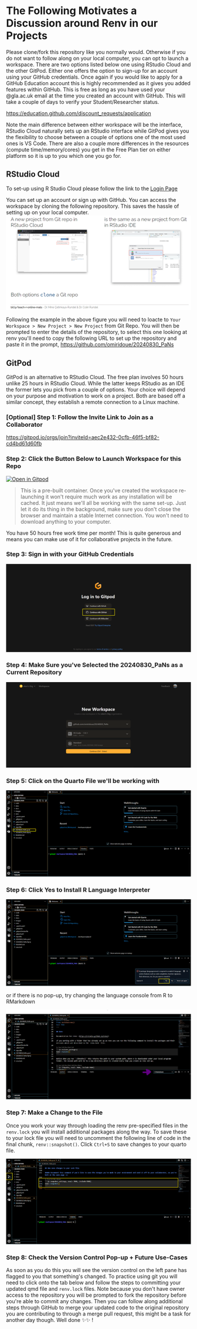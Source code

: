 # The Following Motivates a Discussion around Renv in our Projects

Please clone/fork this repository like you normally would. Otherwise if you do not want to follow along on your local computer, you can opt to launch a workspace.
There are two options listed below one using RStudio Cloud and the other GitPod. Either one offers the option to sign-up for an account using your GitHub credentials.
Once again if you would like to apply for a GitHub Education account this is highly recommended as it gives you added features within GitHub. This is free as long as you
have used your @gla.ac.uk email at the time you created an account with GitHub. This will take a couple of days to verify your Student/Researcher status.

https://education.github.com/discount_requests/application

Note the main difference between either workspace will be the interface, RStudio Cloud naturally sets up an RStudio interface while GitPod gives you the flexibility to choose between a couple of options one of the most used ones is VS Code. There are also a couple more differences in the resources (compute time/memory/cores) you get in the Free Plan tier on either platform so it is up to you which one you go for.

## RStudio Cloud

To set-up using R Studio Cloud please follow the link to the [Login Page](https://login.posit.cloud/login?redirect=%2Foauth%2Fauthorize%3Fredirect_uri%3Dhttps%253A%252F%252Fposit.cloud%252Flogin%26client_id%3Dposit-cloud%26response_type%3Dcode%26show_auth%3D0&product=cloud)

You can set up an account or sign up with GitHub. You can access the workspace by cloning the following repository. This saves the hassle of setting up on your local computer.
![alt text](images/rstudio_cloud.png)

Following the example in the above figure you will need to loacte to `Your Workspace > New Project > New Project` from Git Repo. 
You will then be prompted to enter the details of the repository, to select this one looking at renv you'll need to copy the following URL to set up the repository and paste it in the prompt, https://github.com/omiridoue/20240830_PaNs

## GitPod 

GitPod is an alternative to RStudio Cloud. The free plan involves 50 hours unlike 25 hours in RStudio Cloud. While the latter keeps RStudio as an IDE the former lets you pick from a couple of options. Your choice will depend on your purpose and motivation to work on a project. Both are based
off a similar concept, they establish a remote connection to a Linux machine. 

### [Optional] Step 1: Follow the Invite Link to Join as a Collaborator

https://gitpod.io/orgs/join?inviteId=aec2e432-0cfb-46f5-bf82-cd4bd61d60fb

### Step 2: Click the Button Below to Launch Workspace for this Repo

[![Open in Gitpod](https://gitpod.io/button/open-in-gitpod.svg)](https://gitpod.io/#github.com/omiridoue/20240830_PaNs)

> This is a pre-built container. Once you've created the workspace re-launching it won't require much work as any installation will be cached. It just means we'll all be working with the same set-up. Just let it do its thing in the background, make sure you don't close the browser and maintain a stable Internet connection. You won't need to download anything to your computer. 

You have 50 hours free work time per month! This is quite generous and means you can make use of it for collaborative projects in the future. 

### Step 3: Sign in with your GitHub Credentials

![alt text](images/step1.png)

### Step 4: Make Sure you've Selected the 20240830_PaNs as a Current Repository

![alt text](images/step2.png)

### Step 5: Click on the Quarto File we'll be working with
![alt text](images/step3.png)

### Step 6: Click Yes to Install R Language Interpreter

![alt text](images/step4.png)

or if there is no pop-up, try changing the language console from R to RMarkdown 

![alt text](images/step4_added.png)

### Step 7: Make a Change to the File

Once you work your way through loading the renv pre-specified files in the `renv.lock` you will install additional packages along the way. To save these to your lock file you will need to uncomment the following line of code in the final chunk, `renv::snapshot()`. Click `Ctrl+S` to save changes to your quarto file. 

![alt text](images/step5.png)

### Step 8: Check the Version Control Pop-up + Future Use-Cases

As soon as you do this you will see the version control on the left pane has flagged to you that something's changed. To practice using git you will need to click onto the tab below and follow the steps to committing your updated qmd file and `renv.lock` files. Note because you don't have owner access to the repository you will be prompted to fork the repository before you're able to commit any changes. Then you can follow along additional steps through GitHub to merge your updated code to the original repository you are contributing to through a merge pull request, this might be a task for another day though. Well done ✨✨ !